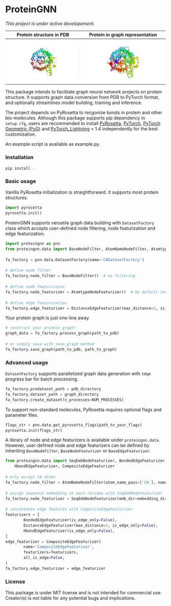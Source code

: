 # ProteinGNN

*This project is under active developement.*

Protein structure in PDB   | Protein in graph representation
:-------------------------:|:-------------------------:
![](imgs/cartoon.png) | ![](imgs/graph.png)

This package intends to facilitate graph neural network projects on protein structure. It supports graph data conversion
 from PDB to PyTorch format, and optionally streamlines model building, training and inference. 

The project depends on PyRosetta to recgonize bonds in protein and other bio-molecules. Although this package supports 
pip dependency in `setup.cfg`, users are recommended to install
[PyRosetta](https://www.pyrosetta.org),
[PyTorch](https://pytorch.org/), 
[PyTorch Geometric (PyG)](https://pytorch-geometric.readthedocs.io/en/latest/notes/installation.html) and 
[PyTorch_Lightning](https://www.pytorchlightning.ai/) < 1.4 independently for the best customization.

An example script is available as example.py.

### Installation
```commandline
pip install .
```

### Basic usage
Vanilla PyRosetta initialization is straightforward. It supports most protein structures.
```python
import pyrosetta
pyrosetta.init()
```

ProteinGNN supports versatile graph data building with `DatasetFactory` class which accepts user-defined node filtering,
node featurization and edge featurization.

```python
import proteingnn as pnn
from proteingnn.data import BaseNodeFilter, AtomNameNodeFilter, AtomtypeNodeFeaturizer, DistanceEdgeFeaturizer

fa_factory = pnn.data.DatasetFactory(name='CADatasetFactory')

# define node filter
fa_factory.node_filter = BaseNodeFilter()  # no filtering

# define node featurizaion 
fa_factory.node_featurizer = AtomtypeNodeFeaturizer()  # by default includes a set of PyRosetta atom names

# define edge featurization
fa_factory.edge_featurizer = DistanceEdgeFeaturizer(max_distance=3, is_edge_only=True)  # no edge features
```

Your protein graph is just one-line away.
```python
# construct your protein graph!
graph_data = fa_factory.process_graph(path_to_pdb)

# or simply save with save_graph method
fa_factory.save_graph(path_to_pdb, path_to_graph)
```

### Advanced usage
`DatasetFactory` supports parallelized graph data generation with `tdqm` progress bar for batch processing.
```python
fa_factory.predataset_path = pdb_directory
fa_factory.dataset_path = graph_directory
fa_factory.create_dataset(n_processes=NUM_PROCESSES)
```

To support non-standard molecules, PyRosetta requires optional flags and parameter files. 
```python
flags_str = pnn.data.get_pyrosetta_flags(path_to_your_flags)
pyrosetta.init(flags_str)
```

A library of node and edge featurizers is available under `proteingnn.data`. However, user-defined node and edge
featurizers can be defined by inheriting `BaseNodeFilter`, `BaseNodeFeaturizer` or `BaseEdgeFeaturizer`.

```python
from proteingnn.data import SeqEmbNodeFeaturizer, BondedEdgeFeaturizer, DistanceEdgeFeaturizer, \
    HbondEdgeFeaturizer, CompositeEdgeFeaturizer 

# only accept CA atoms
fa_factory.node_filter = AtomNameNodeFilter(atom_name_pass=['CA'], name='CA_filter')
  
# assign sequence embedding on each residue with SeqEmbNodeFeaturizer
fa_factory.node_featurizer = SeqEmbNodeFeaturizer(emb_dir=embedding_directory)

# concatenate edge features with CompositeEdgeFeaturizer
featurizers = [
        BondedEdgeFeaturizer(is_edge_only=False),
        DistanceEdgeFeaturizer(max_distance=3, is_edge_only=False),
        HbondEdgeFeaturizer(is_edge_only=False),
]
edge_featurizer = CompositeEdgeFeaturizer(
        name='CompositeEdgeFeaturizer',
        featurizers=featurizers,
        all_is_edge=False,
)
fa_factory.edge_featurizer = edge_featurizer
```

### License
This package is under MIT license and is not intended for commercial use. Creator(s) is not liable for any potential
bugs and implications.

